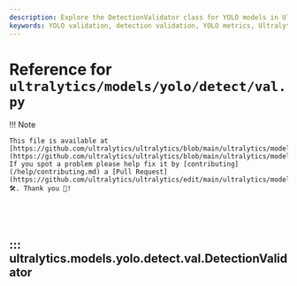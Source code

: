 ```yaml
---
description: Explore the DetectionValidator class for YOLO models in Ultralytics. Learn validation techniques, metrics, and dataset handling for object detection.
keywords: YOLO validation, detection validation, YOLO metrics, Ultralytics, object detection, machine learning, AI
---
```


# Reference for `ultralytics/models/yolo/detect/val.py`

!!! Note

    This file is available at [https://github.com/ultralytics/ultralytics/blob/main/ultralytics/models/yolo/detect/val.py](https://github.com/ultralytics/ultralytics/blob/main/ultralytics/models/yolo/detect/val.py). If you spot a problem please help fix it by [contributing](/help/contributing.md) a [Pull Request](https://github.com/ultralytics/ultralytics/edit/main/ultralytics/models/yolo/detect/val.py) 🛠️. Thank you 🙏!

<br><br>

## ::: ultralytics.models.yolo.detect.val.DetectionValidator

<br><br>